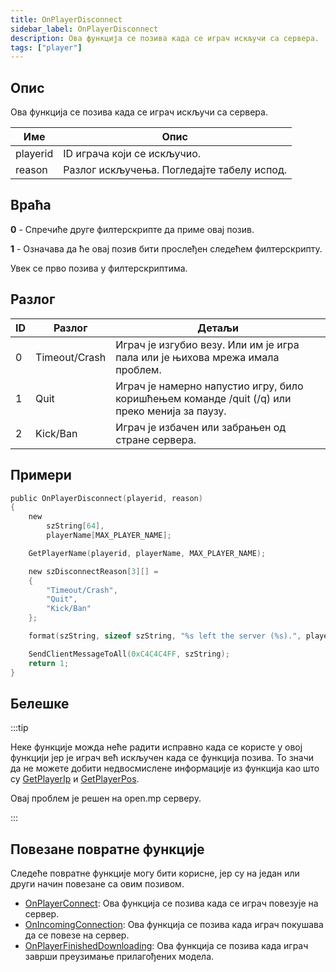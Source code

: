 ```yaml
---
title: OnPlayerDisconnect
sidebar_label: OnPlayerDisconnect
description: Ова функција се позива када се играч искључи са сервера.
tags: ["player"]
---
```


## Опис

Ова функција се позива када се играч искључи са сервера.

| Име      | Опис                                               |
| -------- | -------------------------------------------------- |
| playerid | ID играча који се искључио.                        |
| reason   | Разлог искључења. Погледајте табелу испод.         |

## Враћа

**0** - Спречиће друге филтерскрипте да приме овај позив.

**1** - Означава да ће овај позив бити прослеђен следећем филтерскрипту.

Увек се прво позива у филтерскриптима.

## Разлог

| ID | Разлог        | Детаљи                                                                                         |
| -- | ------------- | ---------------------------------------------------------------------------------------------- |
| 0  | Timeout/Crash | Играч је изгубио везу. Или им је игра пала или је њихова мрежа имала проблем.                  |
| 1  | Quit          | Играч је намерно напустио игру, било коришћењем команде /quit (/q) или преко менија за паузу.  |
| 2  | Kick/Ban      | Играч је избачен или забрањен од стране сервера.                                               |

## Примери

```c
public OnPlayerDisconnect(playerid, reason)
{
    new
        szString[64],
        playerName[MAX_PLAYER_NAME];

    GetPlayerName(playerid, playerName, MAX_PLAYER_NAME);

    new szDisconnectReason[3][] =
    {
        "Timeout/Crash",
        "Quit",
        "Kick/Ban"
    };

    format(szString, sizeof szString, "%s left the server (%s).", playerName, szDisconnectReason[reason]);

    SendClientMessageToAll(0xC4C4C4FF, szString);
    return 1;
}
```

## Белешке

:::tip

Неке функције можда неће радити исправно када се користе у овој функцији јер је играч већ искључен када се функција позива. То значи да не можете добити недвосмислене информације из функција као што су [GetPlayerIp](GetPlayerIp) и [GetPlayerPos](GetPlayerPos).

Овај проблем је решен на open.mp серверу.

:::

## Повезане повратне функције

Следеће повратне функције могу бити корисне, јер су на један или други начин повезане са овим позивом.

- [OnPlayerConnect](OnPlayerConnect): Ова функција се позива када се играч повезује на сервер.
- [OnIncomingConnection](OnIncomingConnection): Ова функција се позива када играч покушава да се повезе на сервер.
- [OnPlayerFinishedDownloading](OnPlayerFinishedDownloading): Ова функција се позива када играч заврши преузимање прилагођених модела.
